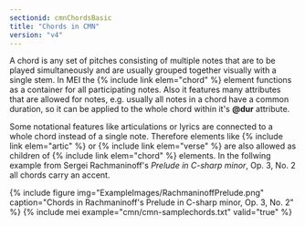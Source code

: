 ```yaml
---
sectionid: cmnChordsBasic
title: "Chords in CMN"
version: "v4"
---
```


A chord is any set of pitches consisting of multiple notes that are to be played simultaneously and are usually grouped together visually with a single stem. In MEI the {% include link elem="chord" %} element functions as a container for all participating notes. Also it features many attributes that are allowed for notes, e.g. usually all notes in a chord have a common duration, so it can be applied to the whole chord within it's **@dur** attribute.

Some notational features like articulations or lyrics are connected to a whole chord instead of a single note. Therefore elements like {% include link elem="artic" %} or {% include link elem="verse" %} are also allowed as children of {% include link elem="chord" %} elements. In the follwing example from Sergei Rachmaninoff's *Prelude in C-sharp minor*, Op. 3, No. 2 all chords carry an accent.

{% include figure img="ExampleImages/RachmaninoffPrelude.png" caption="Chords in Rachmaninoff's Prelude in C-sharp minor, Op. 3, No. 2" %}
{% include mei example="cmn/cmn-samplechords.txt" valid="true" %}
